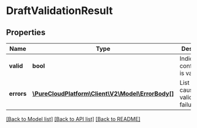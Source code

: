 # DraftValidationResult

## Properties
Name | Type | Description | Notes
------------ | ------------- | ------------- | -------------
**valid** | **bool** | Indicates if configuration is valid | [optional] 
**errors** | [**\PureCloudPlatform\Client\V2\Model\ErrorBody[]**](ErrorBody.md) | List of errors causing validation failure | [optional] 

[[Back to Model list]](../README.md#documentation-for-models) [[Back to API list]](../README.md#documentation-for-api-endpoints) [[Back to README]](../README.md)


